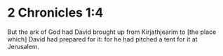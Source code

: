 # 2 Chronicles 1:4

But the ark of God had David brought up from Kirjathjearim to [the place which] David had prepared for it: for he had pitched a tent for it at Jerusalem.